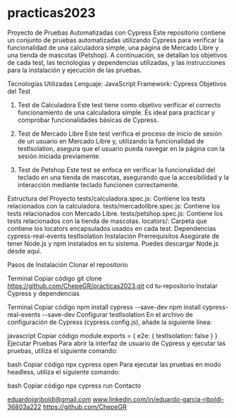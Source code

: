 # practicas2023
Proyecto de Pruebas Automatizadas con Cypress
Este repositorio contiene un conjunto de pruebas automatizadas utilizando Cypress para verificar la funcionalidad de una calculadora simple, una página de Mercado Libre y una tienda de mascotas (Petshop). A continuación, se detallan los objetivos de cada test, las tecnologías y dependencias utilizadas, y las instrucciones para la instalación y ejecución de las pruebas.

Tecnologías Utilizadas
Lenguaje: JavaScript
Framework: Cypress
Objetivos del Test
1. Test de Calculadora
Este test tiene como objetivo verificar el correcto funcionamiento de una calculadora simple. Es ideal para practicar y comprobar funcionalidades básicas de Cypress.

2. Test de Mercado Libre
Este test verifica el proceso de inicio de sesión de un usuario en Mercado Libre y, utilizando la funcionalidad de testIsolation, asegura que el usuario pueda navegar en la página con la sesión iniciada previamente.

3. Test de Petshop
Este test se enfoca en verificar la funcionalidad del teclado en una tienda de mascotas, asegurando que la accesibilidad y la interacción mediante teclado funcionen correctamente.

Estructura del Proyecto
tests/calculadora.spec.js: Contiene los tests relacionados con la calculadora.
tests/mercadolibre.spec.js: Contiene los tests relacionados con Mercado Libre.
tests/petshop.spec.js: Contiene los tests relacionados con la tienda de mascotas.
locators/: Carpeta que contiene los locators encapsulados usados en cada test.
Dependencias
cypress-real-events
testIsolation
Instalación
Prerrequisitos
Asegúrate de tener Node.js y npm instalados en tu sistema. Puedes descargar Node.js desde aquí.

Pasos de Instalación
Clonar el repositorio

Terminal
Copiar código
git clone https://github.com/ChepeGR/practicas2023.git
cd tu-repositorio
Instalar Cypress y dependencias

Terminal
Copiar código
npm install cypress --save-dev
npm install cypress-real-events --save-dev
Configurar testIsolation
En el archivo de configuración de Cypress (cypress.config.js), añade la siguiente línea:

javascript
Copiar código
module.exports = {
  e2e: {
    testIsolation: false
  }
}
Ejecutar Pruebas
Para abrir la interfaz de usuario de Cypress y ejecutar las pruebas, utiliza el siguiente comando:

bash
Copiar código
npx cypress open
Para ejecutar las pruebas en modo headless, utiliza el siguiente comando:

bash
Copiar código
npx cypress run
Contacto

eduardojgriboldi@gmail.com
www.linkedin.com/in/eduardo-garcia-riboldi-36803a222
https://github.com/ChepeGR
